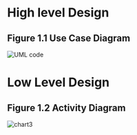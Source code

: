 
# High level Design
## Figure 1.1 Use Case Diagram

![UML code](https://user-images.githubusercontent.com/85119462/143010369-a4bf908c-6836-45aa-bc63-4c278eab49a4.jpg)

# Low Level Design
## Figure 1.2 Activity Diagram

![chart3](https://user-images.githubusercontent.com/85119462/143187235-42704d17-f8f4-4a19-bb75-61e9dcdf61ba.png)
